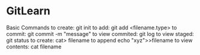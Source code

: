 # GitLearn
Basic Commands
to create:
git init
to add:
git add <filename.type>
to commit:
git commit -m "message"
to view commited:
git log
to view staged:
git status
to create:
cat> filename
to append
echo "xyz">>filename
to view contents:
cat filename
